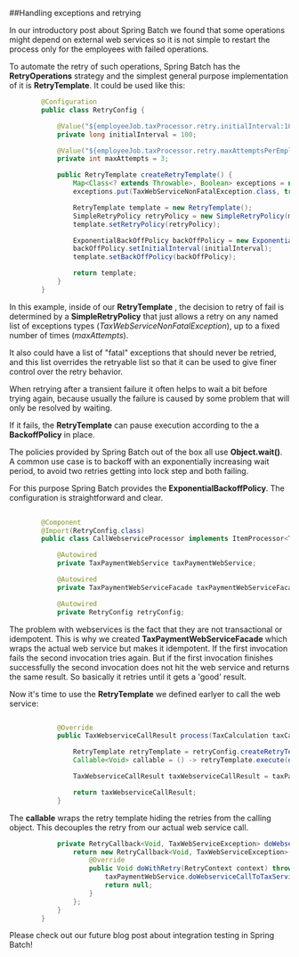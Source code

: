 ##Handling exceptions and retrying

In our introductory post about Spring Batch we found that some operations might depend on external web services so it is not simple to restart the process only for the employees with failed operations.

To automate the retry of such operations, Spring Batch has the __RetryOperations__ strategy and the simplest general purpose implementation of it is __RetryTemplate__. It could be used like this:

```java
		@Configuration
		public class RetryConfig {

			@Value("${employeeJob.taxProcessor.retry.initialInterval:100}")
			private long initialInterval = 100;

			@Value("${employeeJob.taxProcessor.retry.maxAttemptsPerEmployee:3}")
			private int maxAttempts = 3;

			public RetryTemplate createRetryTemplate() {
				Map<Class<? extends Throwable>, Boolean> exceptions = new HashMap<>();
				exceptions.put(TaxWebServiceNonFatalException.class, true);

				RetryTemplate template = new RetryTemplate();
				SimpleRetryPolicy retryPolicy = new SimpleRetryPolicy(maxAttempts, exceptions);
				template.setRetryPolicy(retryPolicy);

				ExponentialBackOffPolicy backOffPolicy = new ExponentialBackOffPolicy();
				backOffPolicy.setInitialInterval(initialInterval);
				template.setBackOffPolicy(backOffPolicy);

				return template;
			}
		}
```

In this example, inside of our __RetryTemplate__ , the decision to retry of fail is determined by a __SimpleRetryPolicy__ that just allows a retry on any named list of exceptions types (_TaxWebServiceNonFatalException_), up to a fixed number of times (_maxAttempts_).

It also could have a list of "fatal" exceptions that should never be retried, and this list overrides the retryable list so that it can be used to give finer control over the retry behavior.

When retrying after a transient failure it often helps to wait a bit before trying again, because usually the failure is caused by some problem that will only be resolved by waiting. 

If it fails, the __RetryTemplate__ can pause execution according to the a __BackoffPolicy__ in place.

The policies provided by Spring Batch out of the box all use __Object.wait()__. A common use case is to backoff with an exponentially increasing wait period, to avoid two retries getting into lock step and both failing. 

For this purpose Spring Batch provides the __ExponentialBackoffPolicy__. The configuration is straightforward and clear.

```java
 
		@Component
		@Import(RetryConfig.class)
		public class CallWebserviceProcessor implements ItemProcessor<TaxCalculation, TaxWebserviceCallResult> {

			@Autowired
			private TaxPaymentWebService taxPaymentWebService;

			@Autowired
			private TaxPaymentWebServiceFacade taxPaymentWebServiceFacade;

			@Autowired
			private RetryConfig retryConfig;

```

The problem with webservices is the fact that they are not transactional or idempotent. This is why we created __TaxPaymentWebServiceFacade__ which wraps the actual web service but makes it idempotent. If the first invocation fails the second invocation tries again. But if the first invocation finishes successfully the second invocation does not hit the web service and returns the same result. So basically it retries until it gets a 'good' result.

Now it's time to use the  __RetryTemplate__ we defined earlyer to call the web service:

```java

			@Override
			public TaxWebserviceCallResult process(TaxCalculation taxCalculation) throws Exception {

				RetryTemplate retryTemplate = retryConfig.createRetryTemplate();
				Callable<Void> callable = () -> retryTemplate.execute(doWebserviceCallWithRetryCallback(taxCalculation));

				TaxWebserviceCallResult taxWebserviceCallResult = taxPaymentWebServiceFacade.callTaxService(taxCalculation, callable);

				return taxWebserviceCallResult;
			}
```

The __callable__ wraps the retry template hiding the retries from the calling object. This decouples the retry from our actual web service call.

```java
			private RetryCallback<Void, TaxWebServiceException> doWebserviceCallWithRetryCallback(TaxCalculation taxCalculation) {
				return new RetryCallback<Void, TaxWebServiceException>() {
					@Override
					public Void doWithRetry(RetryContext context) throws TaxWebServiceException {
						taxPaymentWebService.doWebserviceCallToTaxService(taxCalculation.getEmployee(), taxCalculation.getTax());
						return null;
					}
				};
			}
		}
```

Please check out our future blog post about integration testing in Spring Batch!
